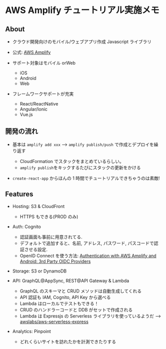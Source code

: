 # AWS Amplify チュートリアル実施メモ

## About

- クラウド開発向けのモバイル/ウェブアプリ作成 Javascript ライブラリ
- 公式: [AWS Amplify](https://aws-amplify.github.io/)

- サポート対象はモバイル orWeb
  - iOS
  - Android
  - Web
- フレームワークサポートが充実

  - React/ReactNative
  - Angular/Ionic
  - Vue.js

## 開発の流れ

- 基本は `amplify add xxx` --> `amplify publish/push` で作成とデプロイを繰り返す

  - CloudFormation でスタックをまとめているらしい。
  - `amplify publish`をキックするたびにスタックの更新をかける

- `create-react-app` からほんの 1 時間でチュートリアルできちゃうのは素敵!

## Features

- Hosting: S3 & CloudFront

  - HTTPS もできる(PROD のみ)

- Auth: Cognito

  - 認証画面も事前に用意されてる.
  - デフォルトで追加すると、名前, アドレス, パスワード, パスコードで認証させる設定.
  - OpenID Connect を使う方法: [Authentication with AWS Amplify and Android: 3rd Party OIDC Providers](https://itnext.io/authentication-with-aws-amplify-and-andro-3rd-party-oidc-providers-df4beaf4110d)

- Storage: S3 or DynamoDB

- API: GraphQL@AppSync, REST@API Gateway & Lambda

  - GraphQL のスキーマと CRUD メソッドは自動生成してくれる
  - API 認証も IAM, Cognito, API Key から選べる
  - Lambda はローカルでテストもできる！
  - CRUD のハンドラーコードと DDB がセットで作成される
  - Lambda は Expressjs の Serverless ライブラリを使っているようだ --> [awslabs/aws-serverless-express](https://github.com/awslabs/aws-serverless-express)

- Analytics: Pinpoint
  - どれくらいサイトを訪れたかを計測できたりする
